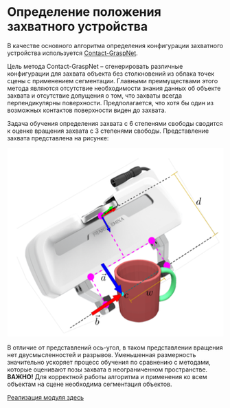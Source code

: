 # Определение положения захватного устройства

В качестве основного алгоритма определения конфигурации захватного устройства используется [Contact-GraspNet](https://github.com/NVlabs/contact_graspnet). 

Цель метода Contact-GraspNet – сгенерировать различные конфигурации для захвата объекта без столкновений из облака точек сцены с применением сегментации. Главными преимуществами этого метода являются отсутствие необходимости знания данных об объекте захвата и отсутствие допущения о том, что захваты всегда перпендикулярны поверхности. Предполагается, что хотя бы один из возможных контактов поверхности виден до захвата.

Задача обучения определения захвата с 6 степенями свободы  сводится к оценке вращения захвата с 3 степенями свободы. Представление захвата представлена на рисунке:

![grasp1](images/grasp1.png)

В отличие от представлений ось-угол, в таком представлении вращения нет двусмысленностей и разрывов. Уменьшенная размерность значительно ускоряет процесс обучения по сравнению с методами, которые оценивают позы захвата в неограниченном пространстве.
**ВАЖНО!** Для корректной работы алгоритма и применения ко всем объектам на сцене необходима сегментация объектов.

[Реализация модуля здесь](https://github.com/deyakovleva/contact_graspnet/tree/dev_ros)
